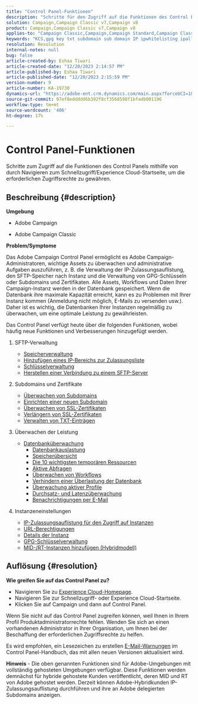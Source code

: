 ```yaml
---
title: "Control Panel-Funktionen"
description: "Schritte für den Zugriff auf die Funktionen des Control Panels"
solution: Campaign,Campaign Classic v7,Campaign v8
product: Campaign,Campaign Classic v7,Campaign v8
applies-to: "Campaign Classic,Campaign,Campaign Standard,Campaign Classic v7,Campaign v8"
keywords: "KCS,gpg key txt subdomain sub domain IP ipwhitelisting ipallowlisting ip allow listing database workflow delegation cname csr ssl sftp txt url permission monitoring durchsatz"
resolution: Resolution
internal-notes: null
bug: false
article-created-by: Eshaa Tiwari
article-created-date: "12/20/2023 2:14:57 PM"
article-published-by: Eshaa Tiwari
article-published-date: "12/20/2023 2:15:59 PM"
version-number: 9
article-number: KA-19730
dynamics-url: "https://adobe-ent.crm.dynamics.com/main.aspx?forceUCI=1&pagetype=entityrecord&etn=knowledgearticle&id=099af126-429f-ee11-be37-6045bd0065f9"
source-git-commit: 97ef8eddddd6b392f8cf3568598f1bfadb001196
workflow-type: tm+mt
source-wordcount: '406'
ht-degree: 17%

---
```


# Control Panel-Funktionen


Schritte zum Zugriff auf die Funktionen des Control Panels mithilfe von durch Navigieren zum Schnellzugriff/Experience Cloud-Startseite, um die erforderlichen Zugriffsrechte zu gewähren.

## Beschreibung {#description}


<b>Umgebung</b>

- Adobe Campaign

- Adobe Campaign Classic

<b>Problem/Symptome</b>

Das Adobe Campaign Control Panel ermöglicht es Adobe Campaign-Administratoren, wichtige Assets zu überwachen und administrative Aufgaben auszuführen, z. B. die Verwaltung der IP-Zulassungsauflistung, den SFTP-Speicher nach Instanz und die Verwaltung von GPG-Schlüsseln oder Subdomains und Zertifikaten. Alle Assets, Workflows und Daten Ihrer Campaign-Instanz werden in der Datenbank gespeichert. Wenn die Datenbank ihre maximale Kapazität erreicht, kann es zu Problemen mit Ihrer Instanz kommen (Anmeldung nicht möglich, E-Mails zu versenden usw.). Daher ist es wichtig, die Datenbanken Ihrer Instanzen regelmäßig zu überwachen, um eine optimale Leistung zu gewährleisten.

Das Control Panel verfügt heute über die folgenden Funktionen, wobei häufig neue Funktionen und Verbesserungen hinzugefügt werden.

1. SFTP-Verwaltung
   - [Speicherverwaltung](https://experienceleague.adobe.com/docs/control-panel/using/sftp-management/sftp-storage-management.html?lang=en)
   - [Hinzufügen eines IP-Bereichs zur Zulassungsliste](https://experienceleague.adobe.com/docs/control-panel/using/sftp-management/ip-range-allow-listing.html?lang=en)
   - [Schlüsselverwaltung](https://experienceleague.adobe.com/docs/control-panel/using/sftp-management/key-management.html?lang=en)
   - [Herstellen einer Verbindung zu einem SFTP-Server](https://experienceleague.adobe.com/docs/control-panel/using/sftp-management/logging-into-sftp-server.html?lang=en)
2. Subdomains und Zertifikate
   - [Überwachen von Subdomains](https://experienceleague.adobe.com/docs/control-panel/using/subdomains-and-certificates/monitoring-subdomains.html?lang=en)
   - [Einrichten einer neuen Subdomain](https://experienceleague.adobe.com/docs/control-panel/using/subdomains-and-certificates/setting-up-new-subdomain.html?lang=de)
   - [Überwachen von SSL-Zertifikaten](https://experienceleague.adobe.com/docs/control-panel/using/subdomains-and-certificates/monitoring-ssl-certificates.html?lang=en)
   - [Verlängern von SSL-Zertifikaten](https://experienceleague.adobe.com/docs/control-panel/using/subdomains-and-certificates/renewing-subdomain-certificate.html?lang=de)
   - [Verwalten von TXT-Einträgen](https://experienceleague.adobe.com/docs/control-panel/using/subdomains-and-certificates/managing-txt-records.html?lang=en)
3. Überwachen der Leistung
   - [Datenbanküberwachung](https://experienceleague.adobe.com/docs/control-panel/using/performance-monitoring/database-monitoring/database-monitoring.html?lang=de)
      - [Datenbankauslastung](https://experienceleague.adobe.com/docs/control-panel/using/performance-monitoring/database-monitoring/database-utilization.html?lang=en)
      - [Speicherübersicht](https://experienceleague.adobe.com/docs/control-panel/using/performance-monitoring/database-monitoring/database-storage-overview.html?lang=en)
      - [Die 10 wichtigsten temporären Ressourcen](https://experienceleague.adobe.com/docs/control-panel/using/performance-monitoring/database-monitoring/database-top-ten-resources.html?lang=en)
      - [Aktive Abfragen](https://experienceleague.adobe.com/docs/control-panel/using/performance-monitoring/database-monitoring/database-active-queries.html?lang=en)
      - [Überwachen von Workflows](https://experienceleague.adobe.com/docs/control-panel/using/performance-monitoring/database-monitoring/workflow-monitoring.html?lang=de)
      - [Verhindern einer Überlastung der Datenbank](https://experienceleague.adobe.com/docs/control-panel/using/performance-monitoring/database-monitoring/database-preventing-overload.html?lang=en)
      - [Überwachung aktiver Profile](https://experienceleague.adobe.com/docs/control-panel/using/performance-monitoring/active-profiles-monitoring.html?lang=en)
      - [Durchsatz- und Latenzüberwachung](https://experienceleague.adobe.com/docs/control-panel/using/performance-monitoring/thoughputs-latencies.html?lang=en)
      - [Benachrichtigungen per E-Mail](https://experienceleague.adobe.com/docs/control-panel/using/performance-monitoring/email-alerting.html?lang=en)
4. Instanzeneinstellungen

   - [IP-Zulassungsauflistung für den Zugriff auf Instanzen](https://experienceleague.adobe.com/docs/control-panel/using/instances-settings/ip-allow-listing-instance-access.html?lang=en)
   - [URL-Berechtigungen](https://experienceleague.adobe.com/docs/control-panel/using/instances-settings/url-permissions.html?lang=en)
   - [Details der Instanz](https://experienceleague.adobe.com/docs/control-panel/using/instances-settings/instance-details.html?lang=en)
   - [GPG-Schlüsselverwaltung](https://experienceleague.adobe.com/docs/control-panel/using/instances-settings/gpg-keys-management.html?lang=en)
   - [MID-/RT-Instanzen hinzufügen (Hybridmodell)](https://experienceleague.adobe.com/docs/control-panel/using/instances-settings/external-accounts.html?lang=en)



## Auflösung {#resolution}


<b>Wie greifen Sie auf das Control Panel zu? </b>

- Navigieren Sie zu [Experience Cloud-Homepage](https://experiencecloud.adobe.com).
- Navigieren Sie zur Schnellzugriff- oder Experience Cloud-Startseite.
- Klicken Sie auf Campaign und dann auf Control Panel.


Wenn Sie nicht auf das Control Panel zugreifen können, weil Ihnen in Ihrem Profil Produktadministratorrechte fehlen. Wenden Sie sich an einen vorhandenen Administrator in Ihrer Organisation, um Ihnen bei der Beschaffung der erforderlichen Zugriffsrechte zu helfen.

Es wird empfohlen, ein Lesezeichen zu erstellen [E-Mail-Warnungen](https://experienceleague.adobe.com/docs/control-panel/using/alerts-events/email-alerting.html) im Control Panel-Handbuch, das mit allen neuen Versionen aktualisiert wird.

<b>Hinweis</b> - Die oben genannten Funktionen sind für Adobe-Umgebungen mit vollständig gehosteten Umgebungen verfügbar. Diese Funktionen werden demnächst für hybride gehostete Kunden veröffentlicht, deren MID und RT von Adobe gehostet werden. Derzeit können Adobe-Hybridkunden IP-Zulassungsauflistung durchführen und ihre an Adobe delegierten Subdomains anzeigen.
